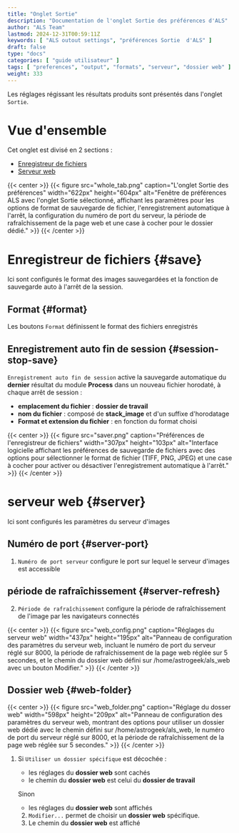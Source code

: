 ```yaml
---
title: "Onglet Sortie"
description: "Documentation de l'onglet Sortie des préférences d'ALS"
author: "ALS Team"
lastmod: 2024-12-31T00:59:11Z
keywords: [ "ALS outout settings", "préférences Sortie  d'ALS" ]
draft: false
type: "docs"
categories: [ "guide utilisateur" ]
tags: [ "preferences", "output", "formats", "serveur", "dossier web" ]
weight: 333
---
```


Les réglages régissant les résultats produits sont présentés dans l'onglet `Sortie`.

<div class="row">
<div class="col-md-4">

# Vue d'ensemble

Cet onglet est divisé en 2 sections :

- [Enregistreur de fichiers](#save)
- [Serveur web](#server)

</div>
<div class="col-md-8 d-flex align-items-center justify-content-center">
{{< center >}}
{{< figure src="whole_tab.png"
caption="L'onglet Sortie des préférences"
width="622px"
height="604px"
alt="Fenêtre de préférences ALS avec l'onglet Sortie sélectionné, affichant les paramètres pour les options de format de sauvegarde de fichier, l'enregistrement automatique à l'arrêt, la configuration du numéro de port du serveur, la période de rafraîchissement de la page web et une case à cocher pour le dossier dédié." >}}
{{< /center >}}

</div>
</div>

# Enregistreur de fichiers {#save}

Ici sont configurés le format des images sauvegardées et la fonction de sauvegarde auto à l'arrêt de la session.

<div class="row">
<div class="col-md-8">

## Format {#format}

Les boutons `Format` définissent le format des fichiers enregistrés

## Enregistrement auto fin de session {#session-stop-save}

`Enregistrement auto fin de session` active la sauvegarde automatique du **dernier** résultat
du module **Process** dans un nouveau fichier horodaté, à chaque arrêt de session :

- **emplacement du fichier** : **dossier de travail**
- **nom du fichier** : composé de **stack_image** et d'un suffixe d'horodatage
- **Format et extension du fichier** : en fonction du format choisi

</div>
<div class="col-md-4 d-flex align-items-center justify-content-center">

{{< center >}}
{{< figure src="saver.png"
caption="Préférences de l'enregistreur de fichiers"
width="307px"
height="103px"
alt="Interface logicielle affichant les préférences de sauvegarde de fichiers avec des options pour sélectionner le format de fichier (TIFF, PNG, JPEG) et une case à cocher pour activer ou désactiver l'enregistrement automatique à l'arrêt." >}}
{{< /center >}}

</div>
</div>


# serveur web {#server}

Ici sont configurés les paramètres du serveur d'images

<div class="row">
<div class="col-md-8">

## Numéro de port {#server-port}

1. `Numéro de port serveur` configure le port sur lequel le serveur d'images est accessible

## période de rafraîchissement {#server-refresh}

2. `Période de rafraîchissement` configure la période de rafraîchissement de l'image par les navigateurs connectés


</div>
<div class="col-md-4 d-flex align-items-center justify-content-center">
{{< center >}}
{{< figure src="web_config.png"
caption="Réglages du serveur web"
width="437px"
height="195px"
alt="Panneau de configuration des paramètres du serveur web, incluant le numéro de port du serveur réglé sur 8000, la période de rafraîchissement de la page web réglée sur 5 secondes, et le chemin du dossier web défini sur /home/astrogeek/als_web avec un bouton Modifier." >}}
{{< /center >}}

</div>
</div>

## Dossier web {#web-folder}

{{< center >}}
{{< figure src="web_folder.png"
caption="Réglage du dosser web"
width="598px"
height="209px"
alt="Panneau de configuration des paramètres du serveur web, montrant des options pour utiliser un dossier web dédié avec le chemin défini sur /home/astrogeek/als_web, le numéro de port du serveur réglé sur 8000, et la période de rafraîchissement de la page web réglée sur 5 secondes." >}}
{{< /center >}}

1. Si `Utiliser un dossier spécifique` est décochée :
   - les réglages du **dossier web** sont cachés
   - le chemin du **dossier web** est celui du **dossier de travail**

   Sinon
   - les réglages du **dossier web** sont affichés

   2. `Modifier...` permet de choisir un **dossier web** spécifique.
   3. Le chemin du **dossier web** est affiché

